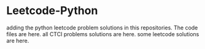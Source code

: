 # Leetcode-Python
adding the python leetcode problem solutions in this repositories. 
The code files are here.
all CTCI problems solutions are here.
some leetcode solutions are here.


















































































































































































































































































































































































































































































































































































































































































































































































































































































































































































































































































